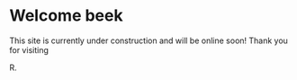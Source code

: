 # Welcome **beek**
This site is currently under construction and will be online soon! 
Thank you for visiting

R.
